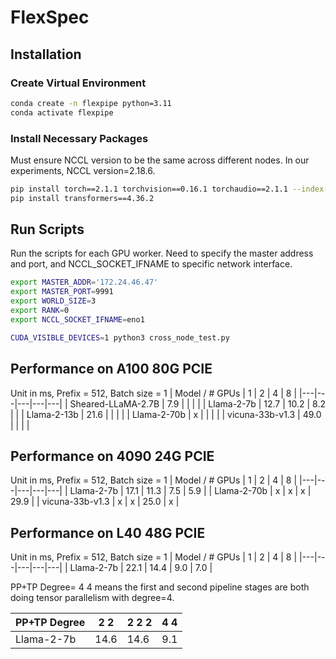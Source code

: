 # FlexSpec
## Installation
### Create Virtual Environment
``` bash
conda create -n flexpipe python=3.11
conda activate flexpipe
```

### Install Necessary Packages
Must ensure NCCL version to be the same across different nodes. In our experiments, NCCL version=2.18.6.

``` bash
pip install torch==2.1.1 torchvision==0.16.1 torchaudio==2.1.1 --index-url https://download.pytorch.org/whl/cu118
pip install transformers==4.36.2
```

## Run Scripts
Run the scripts for each GPU worker. Need to specify the master address and port, and NCCL_SOCKET_IFNAME to specific network interface.
``` bash
export MASTER_ADDR='172.24.46.47'
export MASTER_PORT=9991
export WORLD_SIZE=3
export RANK=0
export NCCL_SOCKET_IFNAME=eno1

CUDA_VISIBLE_DEVICES=1 python3 cross_node_test.py
```


## Performance on A100 80G PCIE
Unit in ms, Prefix = 512, Batch size = 1
| Model / # GPUs | 1 | 2 | 4 | 8 |
|---|---|---|---|---|
| Sheared-LLaMA-2.7B  |  7.9 |   |   |  |
| Llama-2-7b  | 12.7  | 10.2  | 8.2  |   |
| Llama-2-13b  | 21.6 |   |   |   |
| Llama-2-70b | x  |   |   |   |
| vicuna-33b-v1.3 | 49.0  |   |   |   |

## Performance on 4090 24G PCIE
Unit in ms, Prefix = 512, Batch size = 1
| Model / # GPUs | 1 | 2 | 4 | 8 |
|---|---|---|---|---|
| Llama-2-7b  | 17.1  | 11.3  | 7.5  | 5.9  |
| Llama-2-70b | x  |  x | x  | 29.9  |
| vicuna-33b-v1.3 | x  | x  | 25.0  | x  |

## Performance on L40 48G PCIE
Unit in ms, Prefix = 512, Batch size = 1
| Model / # GPUs | 1 | 2 | 4 | 8 |
|---|---|---|---|---|
| Llama-2-7b  | 22.1  | 14.4  | 9.0  | 7.0  |
<!-- | Llama-2-70b | x  |  x | x  | x  | -->

PP+TP Degree= 4 4 means the first and second pipeline stages are both doing tensor parallelism with degree=4.

| PP+TP Degree | 2 2 | 2 2 2 | 4 4 |
|---|---|---|---|
| Llama-2-7b  | 14.6  | 14.6 | 9.1 |